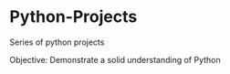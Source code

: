 # Python-Projects
Series of python projects

Objective:
Demonstrate a solid understanding of Python 
